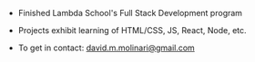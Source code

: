- Finished Lambda School's Full Stack Development program

- Projects exhibit learning of HTML/CSS, JS, React, Node, etc.

- To get in contact: david.m.molinari@gmail.com 
